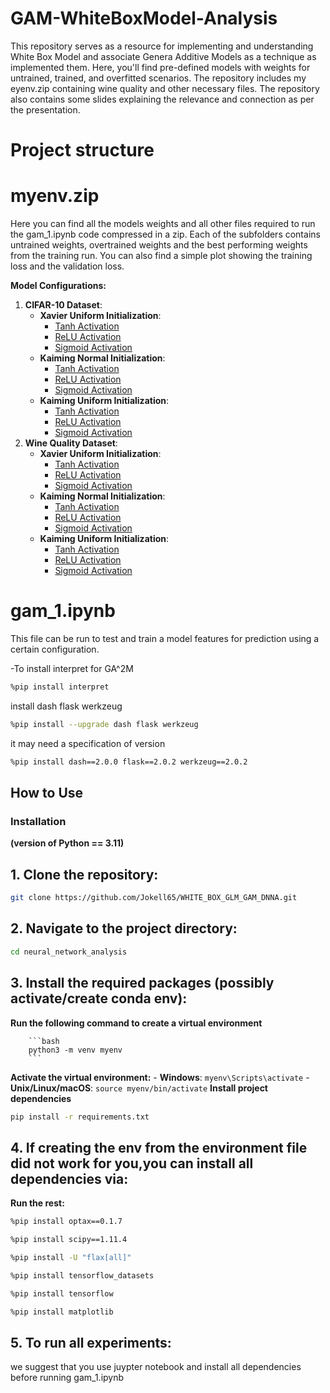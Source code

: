 # GAM-WhiteBoxModel-Analysis
 This repository serves as a resource for implementing and understanding White Box Model and associate Genera Additive Models as a technique as implemented them. Here, you'll find pre-defined models with weights for untrained, trained, and overfitted scenarios. The repository includes my eyenv.zip containing wine quality and other necessary files. The repository also contains some slides explaining the relevance and connection as per the presentation. 
 
# Project structure 

# myenv.zip
Here you can find all the models weights and all other files required to run the gam_1.ipynb code compressed in a zip. Each of the subfolders contains untrained weights, overtrained weights and the best performing weights from the training run. You can also find a simple plot showing the training loss and the validation loss.

**Model Configurations:**
1. **CIFAR-10 Dataset**:
    - **Xavier Uniform Initialization**:
        - [Tanh Activation](model_checkpoints/cifar10/xavier_uniform/tanh/)
        - [ReLU Activation](model_checkpoints/cifar10/xavier_uniform/relu/)
        - [Sigmoid Activation](model_checkpoints/cifar10/xavier_uniform/sigmoid/)
    - **Kaiming Normal Initialization**:
        - [Tanh Activation](model_checkpoints/cifar10/kaiming_normal/tanh/)
        - [ReLU Activation](model_checkpoints/cifar10/kaiming_normal/relu/)
        - [Sigmoid Activation](model_checkpoints/cifar10/kaiming_normal/sigmoid/)
    - **Kaiming Uniform Initialization**:
        - [Tanh Activation](model_checkpoints/cifar10/kaiming_uniform/tanh/)
        - [ReLU Activation](model_checkpoints/cifar10/kaiming_uniform/relu/)
        - [Sigmoid Activation](model_checkpoints/cifar10/kaiming_uniform/sigmoid/)
2. **Wine Quality Dataset**:
    - **Xavier Uniform Initialization**:
        - [Tanh Activation](model_checkpoints/wine_quality/xavier_uniform/tanh/)
        - [ReLU Activation](model_checkpoints/wine_quality/xavier_uniform/relu/)
        - [Sigmoid Activation](model_checkpoints/wine_quality/xavier_uniform/sigmoid/)
    - **Kaiming Normal Initialization**:
        - [Tanh Activation](model_checkpoints/wine_quality/kaiming_normal/tanh/)
        - [ReLU Activation](model_checkpoints/wine_quality/kaiming_normal/relu/)
        - [Sigmoid Activation](model_checkpoints/wine_quality/kaiming_normal/sigmoid/)
    - **Kaiming Uniform Initialization**:
        - [Tanh Activation](model_checkpoints/wine_quality/kaiming_uniform/tanh/)
        - [ReLU Activation](model_checkpoints/wine_quality/kaiming_uniform/relu/)
        - [Sigmoid Activation](model_checkpoints/wine_quality/kaiming_uniform/sigmoid/)


# gam_1.ipynb #

This file can be run to test and train a model features for prediction using a certain configuration.

-To install interpret for GA^2M

```bash
%pip install interpret
```
install dash flask werkzeug
```bash
%pip install --upgrade dash flask werkzeug
```
it may need a specification of version
```bash
%pip install dash==2.0.0 flask==2.0.2 werkzeug==2.0.2
```

## How to Use ##
### Installation ##

**(version of Python == 3.11)**

## 1. Clone the repository: ## 

```bash
git clone https://github.com/Jokell65/WHITE_BOX_GLM_GAM_DNNA.git
```

## 2. Navigate to the project directory: ## 

   ```bash
   cd neural_network_analysis
   ```

## 3. Install the required packages (possibly activate/create conda env): ##

 **Run the following command to create a virtual environment** 
    
        ```bash
        python3 -m venv myenv
        ```
**Activate the virtual environment:**
        - **Windows**:
            ```
            myenv\Scripts\activate
            ```
        - **Unix/Linux/macOS**:
            ```
            source myenv/bin/activate
            ```
**Install project dependencies**
```bash
pip install -r requirements.txt
```

## 4. If creating the env from the environment file did not work for you,you can install all dependencies via: ##

**Run the rest:**
```bash
%pip install optax==0.1.7
```
```bash
%pip install scipy==1.11.4
```
    
```bash
%pip install -U "flax[all]"
```
    
```bash
%pip install tensorflow_datasets
```
```bash
%pip install tensorflow
```
```bash
%pip install matplotlib
```
## 5. To run all experiments: ##
we suggest that you use juypter notebook and install all dependencies before running gam_1.ipynb
